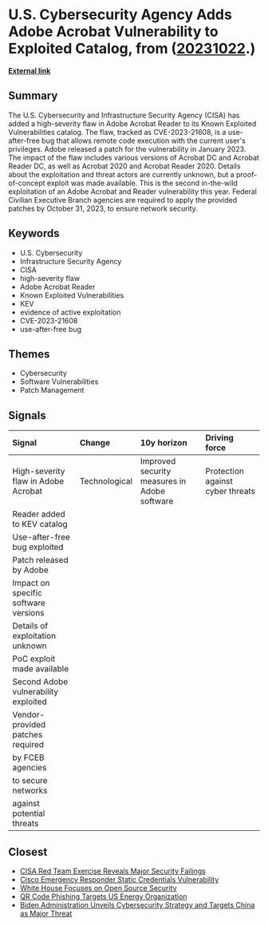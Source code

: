 # __U.S. Cybersecurity Agency Adds Adobe Acrobat Vulnerability to Exploited Catalog__, from ([20231022](https://kghosh.substack.com/p/20231022).)

__[External link](https://thehackernews.com/2023/10/us-cybersecurity-agency-warns-of.html)__



## Summary

The U.S. Cybersecurity and Infrastructure Security Agency (CISA) has added a high-severity flaw in Adobe Acrobat Reader to its Known Exploited Vulnerabilities catalog. The flaw, tracked as CVE-2023-21608, is a use-after-free bug that allows remote code execution with the current user's privileges. Adobe released a patch for the vulnerability in January 2023. The impact of the flaw includes various versions of Acrobat DC and Acrobat Reader DC, as well as Acrobat 2020 and Acrobat Reader 2020. Details about the exploitation and threat actors are currently unknown, but a proof-of-concept exploit was made available. This is the second in-the-wild exploitation of an Adobe Acrobat and Reader vulnerability this year. Federal Civilian Executive Branch agencies are required to apply the provided patches by October 31, 2023, to ensure network security.

## Keywords

* U.S. Cybersecurity
* Infrastructure Security Agency
* CISA
* high-severity flaw
* Adobe Acrobat Reader
* Known Exploited Vulnerabilities
* KEV
* evidence of active exploitation
* CVE-2023-21608
* use-after-free bug

## Themes

* Cybersecurity
* Software Vulnerabilities
* Patch Management

## Signals

| Signal                               | Change        | 10y horizon                                  | Driving force                    |
|:-------------------------------------|:--------------|:---------------------------------------------|:---------------------------------|
| High-severity flaw in Adobe Acrobat  | Technological | Improved security measures in Adobe software | Protection against cyber threats |
| Reader added to KEV catalog          |               |                                              |                                  |
| Use-after-free bug exploited         |               |                                              |                                  |
| Patch released by Adobe              |               |                                              |                                  |
| Impact on specific software versions |               |                                              |                                  |
| Details of exploitation unknown      |               |                                              |                                  |
| PoC exploit made available           |               |                                              |                                  |
| Second Adobe vulnerability exploited |               |                                              |                                  |
| Vendor-provided patches required     |               |                                              |                                  |
| by FCEB agencies                     |               |                                              |                                  |
| to secure networks                   |               |                                              |                                  |
| against potential threats            |               |                                              |                                  |

## Closest

* [CISA Red Team Exercise Reveals Major Security Failings](8ce2e3c9b07df17c316a67b21e7397a9)
* [Cisco Emergency Responder Static Credentials Vulnerability](639e90afedd3746239c783332a0da15c)
* [White House Focuses on Open Source Security](925e58163f39d747785e0e85eeea0f25)
* [QR Code Phishing Targets US Energy Organization](ccc796127756c12c57ce4db1a2014946)
* [Biden Administration Unveils Cybersecurity Strategy and Targets China as Major Threat](1eaefdcf11b24d5f443b5f4e7645e0a5)